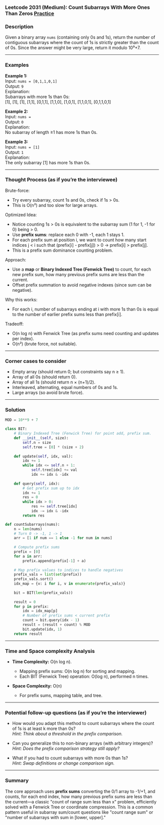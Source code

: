 ### Leetcode 2031 (Medium): Count Subarrays With More Ones Than Zeros [Practice](https://leetcode.com/problems/count-subarrays-with-more-ones-than-zeros)

### Description  
Given a binary array `nums` (containing only 0s and 1s), return the number of contiguous subarrays where the count of 1s is strictly greater than the count of 0s. Since the answer might be very large, return it modulo 10⁹+7.

---

### Examples  

**Example 1:**  
Input: `nums = [0,1,1,0,1]`  
Output: `9`  
Explanation:  
Subarrays with more 1s than 0s:  
[1], [1], [1], [1,1], [0,1,1], [1,1,0], [1,0,1], [1,1,0,1], [0,1,1,0,1]

**Example 2:**  
Input: `nums = `  
Output: `0`  
Explanation:  
No subarray of length ≥1 has more 1s than 0s.

**Example 3:**  
Input: `nums = [1]`  
Output: `1`  
Explanation:  
The only subarray [1] has more 1s than 0s.

---

### Thought Process (as if you’re the interviewee)  

Brute-force:  
- Try every subarray, count 1s and 0s, check if 1s > 0s.
- This is O(n²) and too slow for large arrays.

Optimized Idea:  
- Notice counting 1s > 0s is equivalent to the subarray sum (1 for 1, -1 for 0) being > 0.
- Use **prefix sums**: replace each 0 with -1, each 1 stays 1.
- For each prefix sum at position i, we want to count how many start indices j < i such that (prefix[i] - prefix[j]) > 0 → prefix[i] > prefix[j].
- This is a prefix sum dominance counting problem.

Approach:
- Use a **map** or **Binary Indexed Tree (Fenwick Tree)** to count, for each new prefix sum, how many previous prefix sums are less than the current.
- Offset prefix summation to avoid negative indexes (since sum can be negative).

Why this works:  
- For each i, number of subarrays ending at i with more 1s than 0s is equal to the number of earlier prefix sums less than prefix[i].

Tradeoff:
- O(n log n) with Fenwick Tree (as prefix sums need counting and updates per index).
- O(n²) (brute force, not suitable).

---

### Corner cases to consider  
- Empty array (should return 0; but constraints say n ≥ 1).
- Array of all 0s (should return 0).
- Array of all 1s (should return n × (n+1)/2).
- Interleaved, alternating, equal numbers of 0s and 1s.
- Large arrays (so avoid brute force).

---

### Solution

```python
MOD = 10**9 + 7

class BIT:
    # Binary Indexed Tree (Fenwick Tree) for point add, prefix sum.
    def __init__(self, size):
        self.n = size
        self.tree = [0] * (size + 2)
        
    def update(self, idx, val):
        idx += 1
        while idx <= self.n + 1:
            self.tree[idx] += val
            idx += idx & -idx
    
    def query(self, idx):
        # Get prefix sum up to idx
        idx += 1
        res = 0
        while idx > 0:
            res += self.tree[idx]
            idx -= idx & -idx
        return res

def countSubarrays(nums):
    n = len(nums)
    # Turn 0 -> -1, 1 -> 1
    arr = [1 if num == 1 else -1 for num in nums]
    
    # Compute prefix sums
    prefix = [0]
    for a in arr:
        prefix.append(prefix[-1] + a)
    
    # Map prefix values to indices to handle negatives
    prefix_vals = list(set(prefix))
    prefix_vals.sort()
    idx_map = {v: i for i, v in enumerate(prefix_vals)}
    
    bit = BIT(len(prefix_vals))
    
    result = 0
    for p in prefix:
        idx = idx_map[p]
        # Number of prefix sums < current prefix
        count = bit.query(idx - 1)
        result = (result + count) % MOD
        bit.update(idx, 1)
    return result
```

---

### Time and Space complexity Analysis  

- **Time Complexity:** O(n log n).  
  - Mapping prefix sums: O(n log n) for sorting and mapping.
  - Each BIT (Fenwick Tree) operation: O(log n), performed n times.

- **Space Complexity:** O(n)  
  - For prefix sums, mapping table, and tree.

---

### Potential follow-up questions (as if you’re the interviewer)  

- How would you adapt this method to count subarrays where the count of 1s is at least k more than 0s?  
  *Hint: Think about a threshold in the prefix comparison.*

- Can you generalize this to non-binary arrays (with arbitrary integers)?  
  *Hint: Does the prefix comparison strategy still apply?*

- What if you had to count subarrays with more 0s than 1s?  
  *Hint: Swap definitions or change comparison sign.*

---

### Summary
The core approach uses **prefix sums** converting the 0/1 array to -1/+1, and counts, for each end index, how many previous prefix sums are less than the current—a classic "count of range sum less than x" problem, efficiently solved with a Fenwick Tree or coordinate compression. This is a common pattern useful in subarray sum/count questions like "count range sum" or "number of subarrays with sum in [lower, upper]."